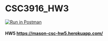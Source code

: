 # CSC3916_HW3

[![Run in Postman](https://run.pstmn.io/button.svg)](https://app.getpostman.com/run-collection/1f189fc0e095b16a65a0?action=collection%2Fimport)

#### HW5 https://mason-csc-hw5.herokuapp.com/ 